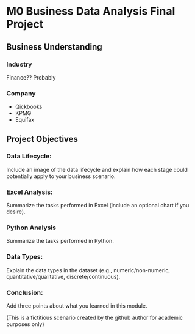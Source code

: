 # M0 Business Data Analysis Final Project

## Business Understanding
 
### Industry
Finance?? Probably

### Company
- Qickbooks
- KPMG
- Equifax

## Project Objectives

### Data Lifecycle:
Include an image of the data lifecycle and explain how each stage could potentially apply to your business scenario.
### Excel Analysis:
Summarize the tasks performed in Excel (include an optional chart if you desire).
### Python Analysis
Summarize the tasks performed in Python.
### Data Types:
Explain the data types in the dataset (e.g., numeric/non-numeric, quantitative/qualitative, discrete/continuous).
### Conclusion:
Add three points about what you learned in this module.

(This is a fictitious scenario created by the github author for academic purposes only)
